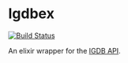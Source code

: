 # Igdbex

[![Build Status](https://travis-ci.org/zedwarth/igdbex.svg?branch=master)](https://travis-ci.org/zedwarth/igdbex)

An elixir wrapper for the [IGDB API](https://www.igdb.com/api/v1/documentation).
